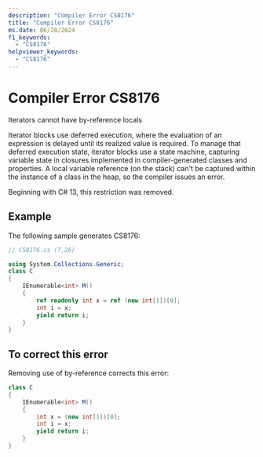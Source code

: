 ```yaml
---
description: "Compiler Error CS8176"
title: "Compiler Error CS8176"
ms.date: 06/28/2024
f1_keywords:
  - "CS8176"
helpviewer_keywords:
  - "CS8176"
---
```

# Compiler Error CS8176

Iterators cannot have by-reference locals

Iterator blocks use deferred execution, where the evaluation of an expression is delayed until its realized value is required. To manage that deferred execution state, iterator blocks use a state machine, capturing variable state in closures implemented in compiler-generated classes and properties. A local variable reference (on the stack) can't be captured within the instance of a class in the heap, so the compiler issues an error.

Beginning with C# 13, this restriction was removed.

## Example

 The following sample generates CS8176:

```csharp
// CS8176.cs (7,26)

using System.Collections.Generic;
class C
{
    IEnumerable<int> M()
    {
        ref readonly int x = ref (new int[1])[0];
        int i = x;
        yield return i;
    }
}
```

## To correct this error

Removing use of by-reference corrects this error:

```csharp
class C
{
    IEnumerable<int> M()
    {
        int x = (new int[1])[0];
        int i = x;
        yield return i;
    }
}
```
